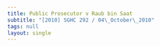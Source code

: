 ```yaml
---
title: Public Prosecutor v Raub bin Saat
subtitle: "[2010] SGHC 292 / 04\_October\_2010"
tags: null
layout: single
---
```


